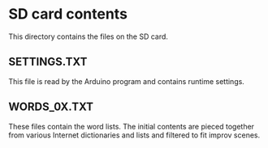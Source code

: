 # SD card contents

This directory contains the files on the SD card.

## SETTINGS.TXT

This file is read by the Arduino program and contains runtime settings.


## WORDS_0X.TXT

These files contain the word lists. The initial contents are pieced together from various Internet dictionaries and lists and filtered to fit improv scenes.
